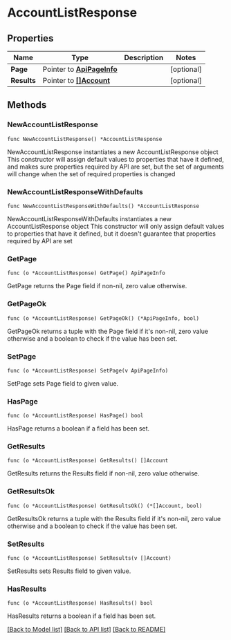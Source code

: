 # AccountListResponse

## Properties

Name | Type | Description | Notes
------------ | ------------- | ------------- | -------------
**Page** | Pointer to [**ApiPageInfo**](ApiPageInfo.md) |  | [optional] 
**Results** | Pointer to [**[]Account**](Account.md) |  | [optional] 

## Methods

### NewAccountListResponse

`func NewAccountListResponse() *AccountListResponse`

NewAccountListResponse instantiates a new AccountListResponse object
This constructor will assign default values to properties that have it defined,
and makes sure properties required by API are set, but the set of arguments
will change when the set of required properties is changed

### NewAccountListResponseWithDefaults

`func NewAccountListResponseWithDefaults() *AccountListResponse`

NewAccountListResponseWithDefaults instantiates a new AccountListResponse object
This constructor will only assign default values to properties that have it defined,
but it doesn't guarantee that properties required by API are set

### GetPage

`func (o *AccountListResponse) GetPage() ApiPageInfo`

GetPage returns the Page field if non-nil, zero value otherwise.

### GetPageOk

`func (o *AccountListResponse) GetPageOk() (*ApiPageInfo, bool)`

GetPageOk returns a tuple with the Page field if it's non-nil, zero value otherwise
and a boolean to check if the value has been set.

### SetPage

`func (o *AccountListResponse) SetPage(v ApiPageInfo)`

SetPage sets Page field to given value.

### HasPage

`func (o *AccountListResponse) HasPage() bool`

HasPage returns a boolean if a field has been set.

### GetResults

`func (o *AccountListResponse) GetResults() []Account`

GetResults returns the Results field if non-nil, zero value otherwise.

### GetResultsOk

`func (o *AccountListResponse) GetResultsOk() (*[]Account, bool)`

GetResultsOk returns a tuple with the Results field if it's non-nil, zero value otherwise
and a boolean to check if the value has been set.

### SetResults

`func (o *AccountListResponse) SetResults(v []Account)`

SetResults sets Results field to given value.

### HasResults

`func (o *AccountListResponse) HasResults() bool`

HasResults returns a boolean if a field has been set.


[[Back to Model list]](../README.md#documentation-for-models) [[Back to API list]](../README.md#documentation-for-api-endpoints) [[Back to README]](../README.md)


